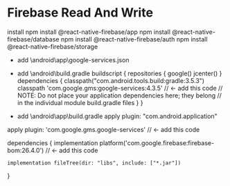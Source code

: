 # Firebase Read And Write
 install
  npm install @react-native-firebase/app
  npm install @react-native-firebase/database
  npm install @react-native-firebase/auth
  npm install @react-native-firebase/storage
  
* add \android\app\google-services.json

* add \android\build.gradle
buildscript {
    repositories {
        google()
        jcenter()
    }
    dependencies {
        classpath("com.android.tools.build:gradle:3.5.3")
        classpath 'com.google.gms:google-services:4.3.5'  // <- add this code
        // NOTE: Do not place your application dependencies here; they belong
        // in the individual module build.gradle files
    }
}

* add \android\app\build.gradle
apply plugin: "com.android.application"

apply plugin: 'com.google.gms.google-services' // <- add this code


dependencies {
    implementation platform('com.google.firebase:firebase-bom:26.4.0')  // <- add this code
    
    implementation fileTree(dir: "libs", include: ["*.jar"])

}
